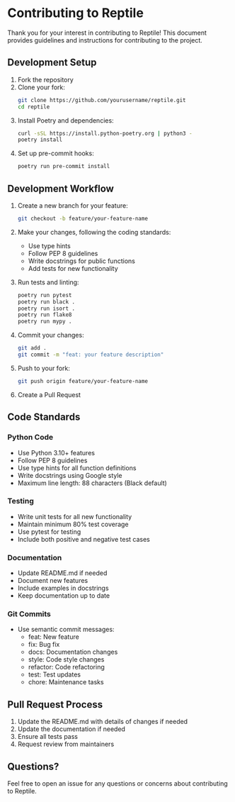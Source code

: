 # Contributing to Reptile

Thank you for your interest in contributing to Reptile! This document provides guidelines and instructions for contributing to the project.

## Development Setup

1. Fork the repository
2. Clone your fork:
   ```bash
   git clone https://github.com/yourusername/reptile.git
   cd reptile
   ```
3. Install Poetry and dependencies:
   ```bash
   curl -sSL https://install.python-poetry.org | python3 -
   poetry install
   ```
4. Set up pre-commit hooks:
   ```bash
   poetry run pre-commit install
   ```

## Development Workflow

1. Create a new branch for your feature:
   ```bash
   git checkout -b feature/your-feature-name
   ```

2. Make your changes, following the coding standards:
   - Use type hints
   - Follow PEP 8 guidelines
   - Write docstrings for public functions
   - Add tests for new functionality

3. Run tests and linting:
   ```bash
   poetry run pytest
   poetry run black .
   poetry run isort .
   poetry run flake8
   poetry run mypy .
   ```

4. Commit your changes:
   ```bash
   git add .
   git commit -m "feat: your feature description"
   ```

5. Push to your fork:
   ```bash
   git push origin feature/your-feature-name
   ```

6. Create a Pull Request

## Code Standards

### Python Code
- Use Python 3.10+ features
- Follow PEP 8 guidelines
- Use type hints for all function definitions
- Write docstrings using Google style
- Maximum line length: 88 characters (Black default)

### Testing
- Write unit tests for all new functionality
- Maintain minimum 80% test coverage
- Use pytest for testing
- Include both positive and negative test cases

### Documentation
- Update README.md if needed
- Document new features
- Include examples in docstrings
- Keep documentation up to date

### Git Commits
- Use semantic commit messages:
  - feat: New feature
  - fix: Bug fix
  - docs: Documentation changes
  - style: Code style changes
  - refactor: Code refactoring
  - test: Test updates
  - chore: Maintenance tasks

## Pull Request Process

1. Update the README.md with details of changes if needed
2. Update the documentation if needed
3. Ensure all tests pass
4. Request review from maintainers

## Questions?

Feel free to open an issue for any questions or concerns about contributing to Reptile. 